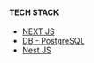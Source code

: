 #### TECH STACK
- [NEXT JS](https://nextjs.org/docs)
- [DB - PostgreSQL](https://www.postgresql.org/)
- [Nest JS](https://docs.nestjs.com/)